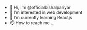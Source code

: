 - 👋 Hi, I’m @officialbishalpariyar
- 👀 I’m interested in web development
- 🌱 I’m currently learning Reactjs
- 📫 How to reach me ...

<!---
officialbishalpariyar/officialbishalpariyar is a ✨ special ✨ repository because its `README.md` (this file) appears on your GitHub profile.
You can click the Preview link to take a look at your changes.
--->
